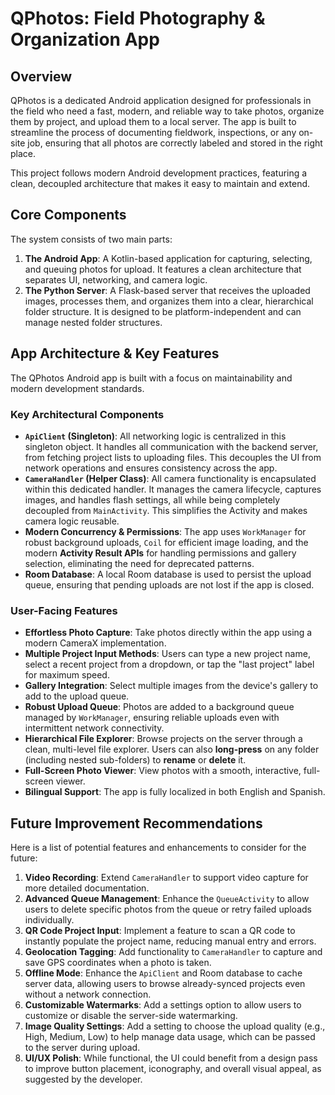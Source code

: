 # QPhotos: Field Photography & Organization App

## Overview

QPhotos is a dedicated Android application designed for professionals in the field who need a fast, modern, and reliable way to take photos, organize them by project, and upload them to a local server. The app is built to streamline the process of documenting fieldwork, inspections, or any on-site job, ensuring that all photos are correctly labeled and stored in the right place.

This project follows modern Android development practices, featuring a clean, decoupled architecture that makes it easy to maintain and extend.

## Core Components

The system consists of two main parts:

1.  **The Android App**: A Kotlin-based application for capturing, selecting, and queuing photos for upload. It features a clean architecture that separates UI, networking, and camera logic.
2.  **The Python Server**: A Flask-based server that receives the uploaded images, processes them, and organizes them into a clear, hierarchical folder structure. It is designed to be platform-independent and can manage nested folder structures.

## App Architecture & Key Features

The QPhotos Android app is built with a focus on maintainability and modern development standards.

### Key Architectural Components

-   **`ApiClient` (Singleton)**: All networking logic is centralized in this singleton object. It handles all communication with the backend server, from fetching project lists to uploading files. This decouples the UI from network operations and ensures consistency across the app.
-   **`CameraHandler` (Helper Class)**: All camera functionality is encapsulated within this dedicated handler. It manages the camera lifecycle, captures images, and handles flash settings, all while being completely decoupled from `MainActivity`. This simplifies the Activity and makes camera logic reusable.
-   **Modern Concurrency & Permissions**: The app uses `WorkManager` for robust background uploads, `Coil` for efficient image loading, and the modern **Activity Result APIs** for handling permissions and gallery selection, eliminating the need for deprecated patterns.
-   **Room Database**: A local Room database is used to persist the upload queue, ensuring that pending uploads are not lost if the app is closed.

### User-Facing Features

-   **Effortless Photo Capture**: Take photos directly within the app using a modern CameraX implementation.
-   **Multiple Project Input Methods**: Users can type a new project name, select a recent project from a dropdown, or tap the "last project" label for maximum speed.
-   **Gallery Integration**: Select multiple images from the device's gallery to add to the upload queue.
-   **Robust Upload Queue**: Photos are added to a background queue managed by `WorkManager`, ensuring reliable uploads even with intermittent network connectivity.
-   **Hierarchical File Explorer**: Browse projects on the server through a clean, multi-level file explorer. Users can also **long-press** on any folder (including nested sub-folders) to **rename** or **delete** it.
-   **Full-Screen Photo Viewer**: View photos with a smooth, interactive, full-screen viewer.
-   **Bilingual Support**: The app is fully localized in both English and Spanish.

## Future Improvement Recommendations

Here is a list of potential features and enhancements to consider for the future:

1.  **Video Recording**: Extend `CameraHandler` to support video capture for more detailed documentation.
2.  **Advanced Queue Management**: Enhance the `QueueActivity` to allow users to delete specific photos from the queue or retry failed uploads individually.
3.  **QR Code Project Input**: Implement a feature to scan a QR code to instantly populate the project name, reducing manual entry and errors.
4.  **Geolocation Tagging**: Add functionality to `CameraHandler` to capture and save GPS coordinates when a photo is taken.
5.  **Offline Mode**: Enhance the `ApiClient` and Room database to cache server data, allowing users to browse already-synced projects even without a network connection.
6.  **Customizable Watermarks**: Add a settings option to allow users to customize or disable the server-side watermarking.
7.  **Image Quality Settings**: Add a setting to choose the upload quality (e.g., High, Medium, Low) to help manage data usage, which can be passed to the server during upload.
8.  **UI/UX Polish**: While functional, the UI could benefit from a design pass to improve button placement, iconography, and overall visual appeal, as suggested by the developer.

